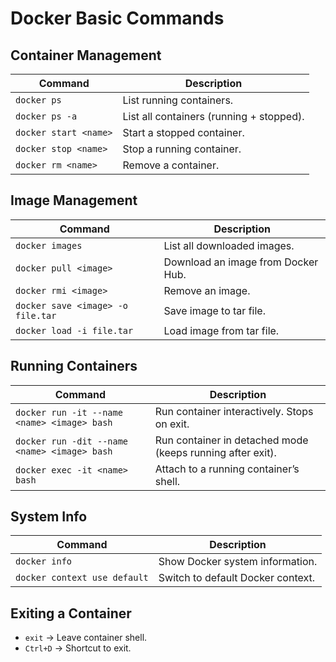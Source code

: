 # Docker Basic Commands

## Container Management
| Command | Description |
|---------|-------------|
| `docker ps` | List running containers. |
| `docker ps -a` | List all containers (running + stopped). |
| `docker start <name>` | Start a stopped container. |
| `docker stop <name>` | Stop a running container. |
| `docker rm <name>` | Remove a container. |

## Image Management
| Command | Description |
|---------|-------------|
| `docker images` | List all downloaded images. |
| `docker pull <image>` | Download an image from Docker Hub. |
| `docker rmi <image>` | Remove an image. |
| `docker save <image> -o file.tar` | Save image to tar file. |
| `docker load -i file.tar` | Load image from tar file. |

## Running Containers
| Command | Description |
|---------|-------------|
| `docker run -it --name <name> <image> bash` | Run container interactively. Stops on exit. |
| `docker run -dit --name <name> <image> bash` | Run container in detached mode (keeps running after exit). |
| `docker exec -it <name> bash` | Attach to a running container’s shell. |

## System Info
| Command | Description |
|---------|-------------|
| `docker info` | Show Docker system information. |
| `docker context use default` | Switch to default Docker context. |

## Exiting a Container
- `exit` → Leave container shell.
- `Ctrl+D` → Shortcut to exit.


